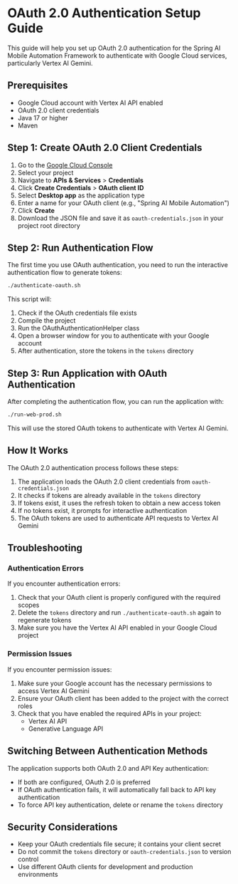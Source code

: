 # OAuth 2.0 Authentication Setup Guide

This guide will help you set up OAuth 2.0 authentication for the Spring AI Mobile Automation Framework to authenticate with Google Cloud services, particularly Vertex AI Gemini.

## Prerequisites

- Google Cloud account with Vertex AI API enabled
- OAuth 2.0 client credentials
- Java 17 or higher
- Maven

## Step 1: Create OAuth 2.0 Client Credentials

1. Go to the [Google Cloud Console](https://console.cloud.google.com)
2. Select your project
3. Navigate to **APIs & Services** > **Credentials**
4. Click **Create Credentials** > **OAuth client ID**
5. Select **Desktop app** as the application type
6. Enter a name for your OAuth client (e.g., "Spring AI Mobile Automation")
7. Click **Create**
8. Download the JSON file and save it as `oauth-credentials.json` in your project root directory

## Step 2: Run Authentication Flow

The first time you use OAuth authentication, you need to run the interactive authentication flow to generate tokens:

```bash
./authenticate-oauth.sh
```

This script will:
1. Check if the OAuth credentials file exists
2. Compile the project
3. Run the OAuthAuthenticationHelper class
4. Open a browser window for you to authenticate with your Google account
5. After authentication, store the tokens in the `tokens` directory

## Step 3: Run Application with OAuth Authentication

After completing the authentication flow, you can run the application with:

```bash
./run-web-prod.sh
```

This will use the stored OAuth tokens to authenticate with Vertex AI Gemini.

## How It Works

The OAuth 2.0 authentication process follows these steps:

1. The application loads the OAuth 2.0 client credentials from `oauth-credentials.json`
2. It checks if tokens are already available in the `tokens` directory
3. If tokens exist, it uses the refresh token to obtain a new access token
4. If no tokens exist, it prompts for interactive authentication
5. The OAuth tokens are used to authenticate API requests to Vertex AI Gemini

## Troubleshooting

### Authentication Errors

If you encounter authentication errors:

1. Check that your OAuth client is properly configured with the required scopes
2. Delete the `tokens` directory and run `./authenticate-oauth.sh` again to regenerate tokens
3. Make sure you have the Vertex AI API enabled in your Google Cloud project

### Permission Issues

If you encounter permission issues:

1. Make sure your Google account has the necessary permissions to access Vertex AI Gemini
2. Ensure your OAuth client has been added to the project with the correct roles
3. Check that you have enabled the required APIs in your project:
   - Vertex AI API
   - Generative Language API

## Switching Between Authentication Methods

The application supports both OAuth 2.0 and API Key authentication:

- If both are configured, OAuth 2.0 is preferred
- If OAuth authentication fails, it will automatically fall back to API key authentication
- To force API key authentication, delete or rename the `tokens` directory

## Security Considerations

- Keep your OAuth credentials file secure; it contains your client secret
- Do not commit the `tokens` directory or `oauth-credentials.json` to version control
- Use different OAuth clients for development and production environments 